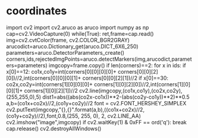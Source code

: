 # coordinates
import cv2
import cv2.aruco as aruco
import numpy as np
cap=cv2.VideoCapture(0)
while(True):
    ret,frame=cap.read()
    img=cv2.cvtColor(frame, cv2.COLOR_BGR2GRAY)
    arucodict=aruco.Dictionary_get(aruco.DICT_6X6_250)
    parameters=aruco.DetectorParameters_create()
    corners,ids,rejectedImgPoints=aruco.detectMarkers(img,arucodict,parameters=parameters)
    imgcopy=frame.copy()
    if len(corners)==2:
        for x in ids:
            if x[0]==12:
                co1x,co1y=int(corners[0][0][0][0]+ corners[0][0][2][0])//2,int(corners[0][0][0][1]+ corners[0][0][2][1])//2
            if x[0]==30:
                co2x,co2y=int(corners[1][0][0][0]+ corners[1][0][2][0])//2,int(corners[1][0][0][1]+ corners[1][0][2][1])//2
        cv2.line(imgcopy,(co1x,co1y),(co2x,co2y),(255,255,0),5)
        dist1=abs((abs(co2x-co1x))**2-(abs(co2y-co1y))**2)**0.5
        a,b=(co1x+co2x)//2,(co1y+co2y)//2
        font = cv2.FONT_HERSHEY_SIMPLEX
        cv2.putText(imgcopy,"{},{}".format(a,b),((co1x+co2x)//2,(co1y+co2y)//2),font,0.8,(255, 255, 0), 2, cv2.LINE_AA)
    cv2.imshow("image",imgcopy)
    if cv2.waitKey(1) & 0xFF == ord('q'):
        break
cap.release()
cv2.destroyAllWindows()

